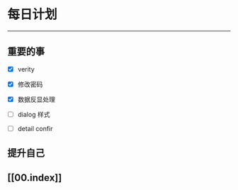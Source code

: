 
# 每日计划
---
## 重要的事

- [x]  verity
- [x]  修改密码
- [x]  数据反显处理
- [ ] dialog 样式
- [ ] detail confir



## 提升自己

  



## [[00.index]]










